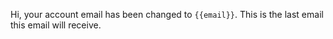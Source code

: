 Hi, your account email has been changed to `{{email}}`. This is the last email this email will receive.
